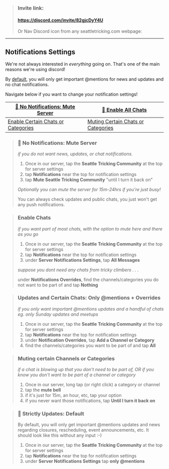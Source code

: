 > ### Invite link:
>
> #### https://discord.com/invite/82gjcDyY4U
>
> Or Nav Discord icon from any seattletricking.com webpage: [<ion-icon size="large" name="logo-discord"></ion-icon>](https://discord.com/invite/82gjcDyY4U)

---

## Notifications Settings

We're not always interested in _everything_ going on. That's one of the main reasons we're using discord!

By [default](#📢-strictly-updates-default), you will only get important @mentions for news and updates and no chat notifications.

Navigate below if you want to change your notification settings!

| [🙅 No Notifications: Mute Server](#🙅-no-notifications-mute-server)                      | [🙆 Enable All Chats](#enable-chats)   |
| ----------------------------------------------------------------------------------------- | -------------------------------------- |
| [Enable Certain Chats or Categories](#updates-and-certain-chats-only-mentions--overrides) | [Muting Certain Chats or Categories]() |

<blockquote>

### 🙅 No Notifications: Mute Server

_if you do not want news, updates, or chat notifications._

1. Once in our server, tap the **Seattle Tricking Community** at the top for server settings
2. tap **Notifications** near the top for notification settings
3. tap **Mute Seattle Tricking Community** "until I turn it back on"

_Optionally you can mute the server for 15m-24hrs if you're just busy!_

You can always check updates and public chats, you just won't get any push notifications.

</blockquote>

<blockquote>

### Enable Chats

_if you want part of most chats, with the option to mute here and there as you go_

1. Once in our server, tap the **Seattle Tricking Community** at the top for server settings
2. tap **Notifications** near the top for notification settings
3. under **Server Notifications Settings**, tap **All Messages**

_suppose you dont need any chats from tricky climbers . . ._

under **Notifications Overrides**, find the channels/categories you do not want to be part of and tap **Nothing**

</blockquote>
<blockquote>

### Updates and Certain Chats: Only @mentions + Overrides

_if you only want important @mentions updates and a handful of chats eg. only Sunday updates and meetups_

1. Once in our server, tap the **Seattle Tricking Community** at the top for server settings
1. tap **Notifications** near the top for notification settings
1. under **Notification Overrides**, tap **Add a Channel or Category**
1. find the channels/categories you want to be part of and tap **All**

</blockquote>
<blockquote>

### Muting certain Channels or Categories

_if a chat is blowing up that you don't need to be part of, OR if you know you don't want to be part of a channel or category_

1. Once in our server, long tap (or right click) a category or channel
1. tap the **mute bell**
1. if it's just for 15m, an hour, etc, tap your option
1. if you never want those notifications, tap **Until I turn it back on**

</blockquote>
<blockquote>

### 📢 Strictly Updates: Default

By default, you will only get important @mentions updates and news regarding closures, rescheduling, event announcements, etc. It should look like this without any input :-)

1. Once in our server, tap the **Seattle Tricking Community** at the top for server settings
2. tap **Notifications** near the top for notification settings
3. under **Server Notifications Settings** tap **only @mentions**

</blockquote>
